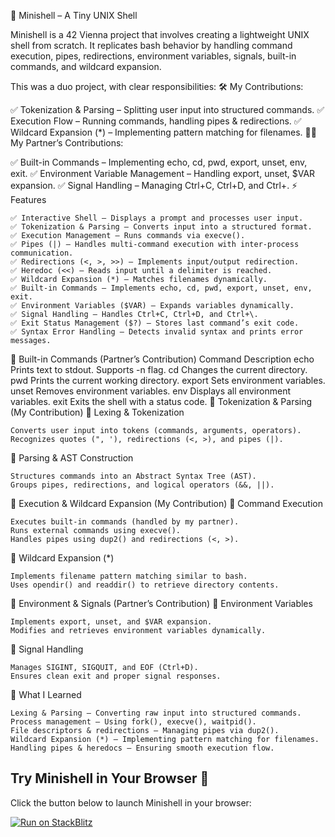 🐚 Minishell – A Tiny UNIX Shell

Minishell is a 42 Vienna project that involves creating a lightweight UNIX shell from scratch. It replicates bash behavior by handling command execution, pipes, redirections, environment variables, signals, built-in commands, and wildcard expansion.

This was a duo project, with clear responsibilities:
🛠 My Contributions:

✅ Tokenization & Parsing – Splitting user input into structured commands.
✅ Execution Flow – Running commands, handling pipes & redirections.
✅ Wildcard Expansion (*) – Implementing pattern matching for filenames.
👩‍💻 My Partner’s Contributions:

✅ Built-in Commands – Implementing echo, cd, pwd, export, unset, env, exit.
✅ Environment Variable Management – Handling export, unset, $VAR expansion.
✅ Signal Handling – Managing Ctrl+C, Ctrl+D, and Ctrl+\.
⚡ Features

    ✅ Interactive Shell – Displays a prompt and processes user input.
    ✅ Tokenization & Parsing – Converts input into a structured format.
    ✅ Execution Management – Runs commands via execve().
    ✅ Pipes (|) – Handles multi-command execution with inter-process communication.
    ✅ Redirections (<, >, >>) – Implements input/output redirection.
    ✅ Heredoc (<<) – Reads input until a delimiter is reached.
    ✅ Wildcard Expansion (*) – Matches filenames dynamically.
    ✅ Built-in Commands – Implements echo, cd, pwd, export, unset, env, exit.
    ✅ Environment Variables ($VAR) – Expands variables dynamically.
    ✅ Signal Handling – Handles Ctrl+C, Ctrl+D, and Ctrl+\.
    ✅ Exit Status Management ($?) – Stores last command’s exit code.
    ✅ Syntax Error Handling – Detects invalid syntax and prints error messages.

🔧 Built-in Commands (Partner’s Contribution)
Command	Description
echo	Prints text to stdout. Supports -n flag.
cd	Changes the current directory.
pwd	Prints the current working directory.
export	Sets environment variables.
unset	Removes environment variables.
env	Displays all environment variables.
exit	Exits the shell with a status code.
📌 Tokenization & Parsing (My Contribution)
🔹 Lexing & Tokenization

    Converts user input into tokens (commands, arguments, operators).
    Recognizes quotes (", '), redirections (<, >), and pipes (|).

🔹 Parsing & AST Construction

    Structures commands into an Abstract Syntax Tree (AST).
    Groups pipes, redirections, and logical operators (&&, ||).

📌 Execution & Wildcard Expansion (My Contribution)
🔹 Command Execution

    Executes built-in commands (handled by my partner).
    Runs external commands using execve().
    Handles pipes using dup2() and redirections (<, >).

🔹 Wildcard Expansion (*)

    Implements filename pattern matching similar to bash.
    Uses opendir() and readdir() to retrieve directory contents.

📌 Environment & Signals (Partner’s Contribution)
🔹 Environment Variables

    Implements export, unset, and $VAR expansion.
    Modifies and retrieves environment variables dynamically.

🔹 Signal Handling

    Manages SIGINT, SIGQUIT, and EOF (Ctrl+D).
    Ensures clean exit and proper signal responses.

🎯 What I Learned

    Lexing & Parsing – Converting raw input into structured commands.
    Process management – Using fork(), execve(), waitpid().
    File descriptors & redirections – Managing pipes via dup2().
    Wildcard Expansion (*) – Implementing pattern matching for filenames.
    Handling pipes & heredocs – Ensuring smooth execution flow.

## Try Minishell in Your Browser 🚀
Click the button below to launch Minishell in your browser:

[![Run on StackBlitz](https://developer.stackblitz.com/img/run_on_stackblitz.svg)](https://stackblitz.com/github/dcsicsak/minishell)
